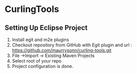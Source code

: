 CurlingTools
============

Setting Up Eclipse Project
--------------------------

1. Install egit and m2e plugins
2. Checkout repository from GitHub with Egit plugin and url : https://github.com/maurrysonn/curling-tools.git
3. File ->Import -> Existing Maven Projects
4. Select root of your repo
5. Project configuration is done.

